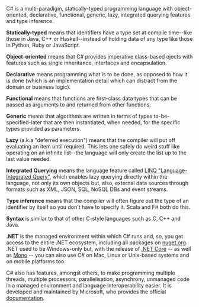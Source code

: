 C# is a multi-paradigm, statically-typed programming language with object-oriented, declarative, functional, generic, lazy, integrated querying features and type inference. 

__Statically-typed__ means that identifiers have a type set at compile time--like those in Java, C++ or Haskell--instead of holding data of any type like those in Python, Ruby or JavaScript.

__Object-oriented__ means that C# provides imperative class-based ojects with features such as single inheritance, interfaces and encapsulation.  

__Declarative__ means programming what is to be done, as opposed to how it is done (which is an implementation detail which can distract from the domain or business logic).

__Functional__ means that functions are first-class data types that can be passed as arguments to and returned from other functions.

__Generic__ means that algorithms are written in terms of types to-be-specified-later that are then instantiated, when needed, for the specific types provided as parameters. 

__Lazy__ (a.k.a "deferred execution") means that the compiler will put off evaluating an item until required. This lets one safely do weird stuff like operating on an infinite list--the language will only create the list up to the last value needed.

__Integrated Querying__ means the language feature called [LINQ "Language-Integrated Query"](https://msdn.microsoft.com/en-us/library/bb308959.aspx), which enables lazy querying directly within the language, not only its own objects but, also, external data sources through formats such as XML, JSON, SQL, NoSQL DBs and event streams.  

__Type inference__ means that the compiler will often figure out the type of an identifier by itself so you don't have to specify it. Scala and F# both do this.

__Syntax__ is similar to that of other C-style languages such as C, C++ and Java.

__.NET__ is the managed environment within which C# runs and, so, you get access to the entire .NET ecosystem, including all packages on [nuget.org](http://www.nuget.org). .NET used to be Windows-only but, with the release of [.NET Core](https://www.microsoft.com/net/core) -- as well as [Mono](http://www.mono-project.com/) -- you can also use C# on Mac, Linux or Unix-based systems and on mobile platforms too. 

C# also has features, amongst others, to make programming multiple threads, multiple processors, parallelisation, asynchrony, unmanaged code in a managed environment and language interoperability easier. It is developed and maintained by Microsoft, who provides the official [documentation](https://docs.microsoft.com/en-us/dotnet/csharp/).
